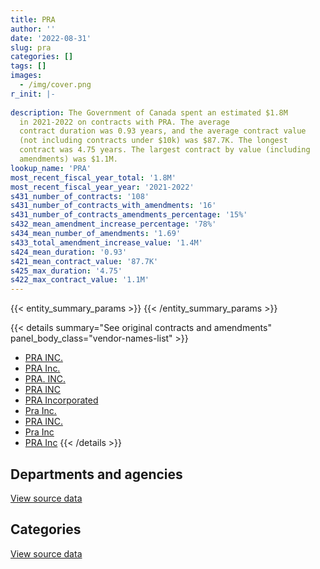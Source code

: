 ```yaml
---
title: PRA
author: ''
date: '2022-08-31'
slug: pra
categories: []
tags: []
images:
  - /img/cover.png
r_init: |-
  
description: The Government of Canada spent an estimated $1.8M
  in 2021-2022 on contracts with PRA. The average
  contract duration was 0.93 years, and the average contract value
  (not including contracts under $10k) was $87.7K. The longest
  contract was 4.75 years. The largest contract by value (including
  amendments) was $1.1M.
lookup_name: 'PRA'
most_recent_fiscal_year_total: '1.8M'
most_recent_fiscal_year_year: '2021-2022'
s431_number_of_contracts: '108'
s431_number_of_contracts_with_amendments: '16'
s431_number_of_contracts_amendments_percentage: '15%'
s432_mean_amendment_increase_percentage: '78%'
s434_mean_number_of_amendments: '1.69'
s433_total_amendment_increase_value: '1.4M'
s424_mean_duration: '0.93'
s421_mean_contract_value: '87.7K'
s425_max_duration: '4.75'
s422_max_contract_value: '1.1M'
---
```


<script src="/rmarkdown-libs/htmlwidgets/htmlwidgets.js"></script>
<link href="/rmarkdown-libs/datatables-css/datatables-crosstalk.css" rel="stylesheet" />
<script src="/rmarkdown-libs/datatables-binding/datatables.js"></script>
<script src="/rmarkdown-libs/jquery/jquery-3.6.0.min.js"></script>
<link href="/rmarkdown-libs/dt-core-bootstrap/css/dataTables.bootstrap.min.css" rel="stylesheet" />
<link href="/rmarkdown-libs/dt-core-bootstrap/css/dataTables.bootstrap.extra.css" rel="stylesheet" />
<script src="/rmarkdown-libs/dt-core-bootstrap/js/jquery.dataTables.min.js"></script>
<script src="/rmarkdown-libs/dt-core-bootstrap/js/dataTables.bootstrap.min.js"></script>
<link href="/rmarkdown-libs/crosstalk/css/crosstalk.min.css" rel="stylesheet" />
<script src="/rmarkdown-libs/crosstalk/js/crosstalk.min.js"></script>
<script src="/rmarkdown-libs/htmlwidgets/htmlwidgets.js"></script>
<link href="/rmarkdown-libs/datatables-css/datatables-crosstalk.css" rel="stylesheet" />
<script src="/rmarkdown-libs/datatables-binding/datatables.js"></script>
<script src="/rmarkdown-libs/jquery/jquery-3.6.0.min.js"></script>
<link href="/rmarkdown-libs/dt-core-bootstrap/css/dataTables.bootstrap.min.css" rel="stylesheet" />
<link href="/rmarkdown-libs/dt-core-bootstrap/css/dataTables.bootstrap.extra.css" rel="stylesheet" />
<script src="/rmarkdown-libs/dt-core-bootstrap/js/jquery.dataTables.min.js"></script>
<script src="/rmarkdown-libs/dt-core-bootstrap/js/dataTables.bootstrap.min.js"></script>
<link href="/rmarkdown-libs/crosstalk/css/crosstalk.min.css" rel="stylesheet" />
<script src="/rmarkdown-libs/crosstalk/js/crosstalk.min.js"></script>

{{< entity_summary_params >}}
{{< /entity_summary_params >}}

{{< details summary="See original contracts and amendments" panel_body_class="vendor-names-list" >}}
- [PRA INC.](https://search.open.canada.ca/en/ct/?sort=contract_value_f%20desc&page=1&search_text=%22PRA%20INC.%22)
- [PRA Inc.](https://search.open.canada.ca/en/ct/?sort=contract_value_f%20desc&page=1&search_text=%22PRA%20Inc.%22)
- [PRA. INC.](https://search.open.canada.ca/en/ct/?sort=contract_value_f%20desc&page=1&search_text=%22PRA.%20INC.%22)
- [PRA INC](https://search.open.canada.ca/en/ct/?sort=contract_value_f%20desc&page=1&search_text=%22PRA%20INC%22)
- [PRA Incorporated](https://search.open.canada.ca/en/ct/?sort=contract_value_f%20desc&page=1&search_text=%22PRA%20Incorporated%22)
- [Pra Inc.](https://search.open.canada.ca/en/ct/?sort=contract_value_f%20desc&page=1&search_text=%22Pra%20Inc.%22)
- [PRA INC.](https://search.open.canada.ca/en/ct/?sort=contract_value_f%20desc&page=1&search_text=%22PRA%20%20INC.%22)
- [Pra Inc](https://search.open.canada.ca/en/ct/?sort=contract_value_f%20desc&page=1&search_text=%22Pra%20Inc%22)
- [PRA Inc](https://search.open.canada.ca/en/ct/?sort=contract_value_f%20desc&page=1&search_text=%22PRA%20Inc%22)
{{< /details >}}

## Departments and agencies

<div id="htmlwidget-1" style="width:100%;height:auto;" class="datatables html-widget"></div>
<script type="application/json" data-for="htmlwidget-1">{"x":{"style":"bootstrap","filter":"none","vertical":false,"data":[["<a href=\"/departments/aafc-aac/\">Agriculture and Agri-Food Canada<\/a>","<a href=\"/departments/aandc-aadnc/\">Crown-Indigenous Relations and Northern Affairs Canada<\/a>","<a href=\"/departments/acoa-apeca/\">Atlantic Canada Opportunities Agency<\/a>","<a href=\"/departments/cbsa-asfc/\">Canada Border Services Agency<\/a>","<a href=\"/departments/cgc-ccg/\">Canadian Grain Commission<\/a>","<a href=\"/departments/cic/\">Immigration, Refugees and Citizenship Canada<\/a>","<a href=\"/departments/cics-scic/\">Canadian Intergovernmental Conference Secretariat<\/a>","<a href=\"/departments/csa-asc/\">Canadian Space Agency<\/a>","<a href=\"/departments/dfo-mpo/\">Fisheries and Oceans Canada<\/a>","<a href=\"/departments/dnd-mdn/\">National Defence<\/a>","<a href=\"/departments/ec/\">Environment and Climate Change Canada<\/a>","<a href=\"/departments/esdc-edsc/\">Employment and Social Development Canada<\/a>","<a href=\"/departments/hc-sc/\">Health Canada<\/a>","<a href=\"/departments/ic/\">Innovation, Science and Economic Development Canada<\/a>","<a href=\"/departments/infc/\">Infrastructure Canada<\/a>","<a href=\"/departments/irb-cisr/\">Immigration and Refugee Board of Canada<\/a>","<a href=\"/departments/jus/\">Department of Justice Canada<\/a>","<a href=\"/departments/nrc-cnrc/\">National Research Council Canada<\/a>","<a href=\"/departments/nrcan-rncan/\">Natural Resources Canada<\/a>","<a href=\"/departments/nserc-crsng/\">Natural Sciences and Engineering Research Council of Canada<\/a>","<a href=\"/departments/ocol-clo/\">Office of the Commissioner of Official Languages<\/a>","<a href=\"/departments/pch/\">Canadian Heritage<\/a>","<a href=\"/departments/phac-aspc/\">Public Health Agency of Canada<\/a>","<a href=\"/departments/ps-sp/\">Public Safety Canada<\/a>","<a href=\"/departments/sshrc-crsh/\">Social Sciences and Humanities Research Council of Canada<\/a>","<a href=\"/departments/tc/\">Transport Canada<\/a>","<a href=\"/departments/wage/\">Department for Women and Gender Equality<\/a>"],[95811.67,null,null,null,null,null,4212.08,161318.37,66606.55,13008.54,57527.6,57773.42,null,156261.67,null,null,279817.12,null,78096.74,53937.44,null,141313.18,162713.13,null,118019.06,null,null],[24351.5,null,null,25029.5,680.73,12014.92,19676.12,96441.66,70174.06,null,262758.04,159971.39,null,null,null,17771.97,284470.14,36044.47,58840.01,22101.47,null,76151.25,118995.87,108197.5,242832.8,37290,null],[null,null,null,null,12423.27,67468.42,null,71634.32,52880.59,null,334714.75,127472.61,16372.44,null,31786.68,36648.42,235662.58,106066.36,null,31750.09,15750,23117.06,27916.65,null,26216,null,null],[4433.33,4332.29,24901.81,null,null,67468.42,null,49072.33,38505.45,null,438733.18,38764.25,118447.86,null,46166.37,12249.61,235662.58,27405.32,null,100788.94,null,188377.83,null,18186.7,74844.23,null,277305]],"container":"<table class=\"table table-striped table-hover row-border order-column display\">\n  <thead>\n    <tr>\n      <th>Department<\/th>\n      <th>2018-2019<\/th>\n      <th>2019-2020<\/th>\n      <th>2020-2021<\/th>\n      <th>2021-2022<\/th>\n    <\/tr>\n  <\/thead>\n<\/table>","options":{"order":[[4,"desc"]],"pageLength":10,"autoWidth":true,"columnDefs":[{"targets":1,"render":"function(data, type, row, meta) {\n    return type !== 'display' ? data : DTWidget.formatCurrency(data, \"$\", 2, 3, \",\", \".\", true, null);\n  }"},{"targets":2,"render":"function(data, type, row, meta) {\n    return type !== 'display' ? data : DTWidget.formatCurrency(data, \"$\", 2, 3, \",\", \".\", true, null);\n  }"},{"targets":3,"render":"function(data, type, row, meta) {\n    return type !== 'display' ? data : DTWidget.formatCurrency(data, \"$\", 2, 3, \",\", \".\", true, null);\n  }"},{"targets":4,"render":"function(data, type, row, meta) {\n    return type !== 'display' ? data : DTWidget.formatCurrency(data, \"$\", 2, 3, \",\", \".\", true, null);\n  }"},{"width":"16%","targets":[1,2,3,4]},{"className":"dt-right","targets":[1,2,3,4]}],"orderClasses":false}},"evals":["options.columnDefs.0.render","options.columnDefs.1.render","options.columnDefs.2.render","options.columnDefs.3.render"],"jsHooks":[]}</script>
<p class="text-right">
<a href="https://github.com/GoC-Spending/contracts-data/tree/main/data/out/vendors/pra/summary_by_fiscal_year_by_department.csv" class="source-data-link btn btn-link">View source data</a>
</p>

## Categories

<div id="htmlwidget-2" style="width:100%;height:auto;" class="datatables html-widget"></div>
<script type="application/json" data-for="htmlwidget-2">{"x":{"style":"bootstrap","filter":"none","vertical":false,"data":[["<a href=\"/categories/office_management/\">Office management<\/a>","<a href=\"/categories/professional_services/\">Professional services<\/a>","<a href=\"/categories/human_capital/\">Human capital<\/a>"],[42933.05,1379810.01,23673.5],[46969.06,1626824.33,null],[36395.59,1181484.64,null],[null,1765645.47,null]],"container":"<table class=\"table table-striped table-hover row-border order-column display\">\n  <thead>\n    <tr>\n      <th>Category<\/th>\n      <th>2018-2019<\/th>\n      <th>2019-2020<\/th>\n      <th>2020-2021<\/th>\n      <th>2021-2022<\/th>\n    <\/tr>\n  <\/thead>\n<\/table>","options":{"order":[[4,"desc"]],"dom":"t","pageLength":30,"autoWidth":true,"columnDefs":[{"targets":1,"render":"function(data, type, row, meta) {\n    return type !== 'display' ? data : DTWidget.formatCurrency(data, \"$\", 2, 3, \",\", \".\", true, null);\n  }"},{"targets":2,"render":"function(data, type, row, meta) {\n    return type !== 'display' ? data : DTWidget.formatCurrency(data, \"$\", 2, 3, \",\", \".\", true, null);\n  }"},{"targets":3,"render":"function(data, type, row, meta) {\n    return type !== 'display' ? data : DTWidget.formatCurrency(data, \"$\", 2, 3, \",\", \".\", true, null);\n  }"},{"targets":4,"render":"function(data, type, row, meta) {\n    return type !== 'display' ? data : DTWidget.formatCurrency(data, \"$\", 2, 3, \",\", \".\", true, null);\n  }"},{"width":"16%","targets":[1,2,3,4]},{"className":"dt-right","targets":[1,2,3,4]}],"orderClasses":false,"lengthMenu":[10,25,30,50,100]}},"evals":["options.columnDefs.0.render","options.columnDefs.1.render","options.columnDefs.2.render","options.columnDefs.3.render"],"jsHooks":[]}</script>
<p class="text-right">
<a href="https://github.com/GoC-Spending/contracts-data/tree/main/data/out/vendors/pra/summary_by_fiscal_year_by_category.csv" class="source-data-link btn btn-link">View source data</a>
</p>
